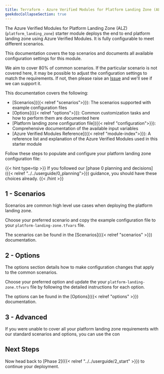 ```yaml
---
title: Terraform - Azure Verified Modules for Platform Landing Zone (ALZ)
geekdocCollapseSection: true
---
```


The Azure Verified Modules for Platform Landing Zone (ALZ) (`platform_landing_zone`) starter module deploys the end to end platform landing zone using Azure Verified Modules. It is fully configurable to meet different scenarios.

This documentation covers the top scenarios and documents all available configuration settings for this module.

We aim to cover 80% of common scenarios. If the particular scenario is not covered here, it may be possible to adjust the configuration settings to match the requirements. If not, then please raise an [Issue](https://aka.ms/alz/acc/issues) and we'll see if we can support it.

This documentation covers the following:

* [Scenarios]({{< relref "scenarios">}}): The scenarios supported with example configuration files
* [Options]({{< relref "options">}}): Common customization tasks and how to perform them are documented here
* [Platform landing zone configuration file]({{< relref "configuration">}}): Comprehensive documentation of the available input variables
* [Azure Verified Modules Reference]({{< relref "module-index">}}): A reference list and explanation of the Azure Verified Modules used in this starter module 

Follow these steps to populate and configure your platform landing zone configuration file:

{{< hint type=tip >}}
If you followed our [phase 0 planning and decisions]({{< relref "../../userguide/0_planning">}}) guidance, you should have these choices already.
{{< /hint >}}

## 1 - Scenarios

Scenarios are common high level use cases when deploying the platform landing zone.

Choose your preferred scenario and copy the example configuration file to your `platform-landing-zone.tfvars` file.

The scenarios can be found in the [Scenarios]({{< relref "scenarios" >}}) documentation.

## 2 - Options

The options section details how to make configuration changes that apply to the common scenarios.

Choose your preferred option and update the your `platform-landing-zone.tfvars` file by following the detailed instructions for each option.

The options can be found in the [Options]({{< relref "options" >}}) documentation.

## 3 - Advanced

If you were unable to cover all your platform landing zone requirements with our standard scenarios and options, you can use the con

## Next Steps

Now head back to [Phase 2]({{< relref "../../userguide/2_start" >}}) to continue your deployment.
